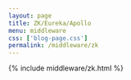 ```yaml
---
layout: page
title: ZK/Eureka/Apollo
menu: middleware
css: ['blog-page.css']
permalink: /middleware/zk
---
```


{% include middleware/zk.html %}
